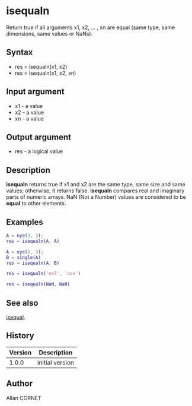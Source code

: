 

# isequaln

Return true if all arguments x1, x2, … , xn are equal (same type, same dimensions, same values or NaNs).

## Syntax

- res = isequaln(x1, x2)
- res = isequaln(x1, x2, xn)

## Input argument

 - x1 - a value
 - x2 - a value
 - xn - a value

## Output argument

 - res - a logical value

## Description

<b>isequaln</b> returns true if x1 and x2 are the same type, same size and same values; otherwise, it returns false.
<b>isequaln</b> compares real and imaginary parts of numeric arrays. NaN (Not a Number) values are considered to be <b>equal</b> to other elements.


## Examples

```matlab
A = eye(3, 3);
res = isequaln(A, A)
```
```matlab
A = eye(3, 3);
B = single(A)			
res = isequaln(A, B)
```
```matlab
res = isequaln('nel', 'son')
```
```matlab
res = isequaln(NaN, NaN)
```

## See also

[isequal](isequal.md).
## History

|Version|Description|
|------|------|
|1.0.0|initial version|


## Author

Allan CORNET



